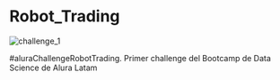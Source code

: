 # Robot_Trading

![challenge_1](https://github.com/gabana04/Robot_Trading_Challenge01/assets/114318048/86cf7e7e-8c7b-47be-b940-e279a4522576)

#aluraChallengeRobotTrading.
Primer challenge del Bootcamp de Data Science de Alura Latam
